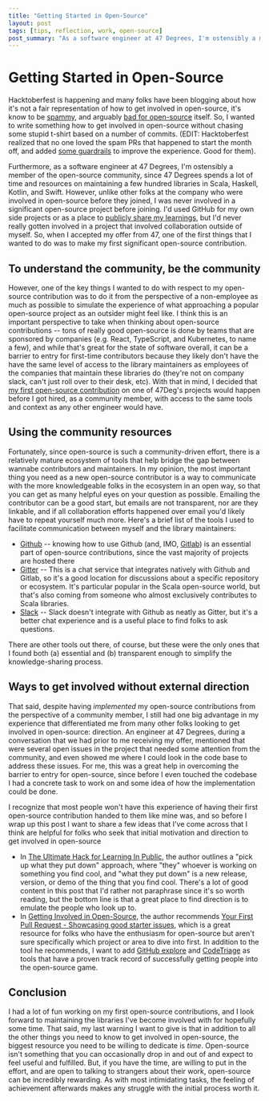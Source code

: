 ```yaml
---
title: "Getting Started in Open-Source"
layout: post
tags: [tips, reflection, work, open-source]
post_summary: "As a software engineer at 47 Degrees, I'm ostensibly a member of the open-source community, since 47 Degrees spends a lot of time and resources on maintaining a few hundred libraries in Scala, Haskell, Kotlin, and Swift.  However, unlike other folks at the company who were involved in open-source before they joined, I was never involved in a significant open-source project before joining."
---
```


# Getting Started in Open-Source

Hacktoberfest is happening and many folks have been blogging about how it's not a fair representation of how to get involved in open-source, it's know to be [spammy](https://drewdevault.com/2020/10/01/Spamtoberfest.html), and arguably [bad for open-source](https://blog.domenic.me/hacktoberfest/) itself.  So, I wanted to write something how to get involved in open-source without chasing some stupid t-shirt based on a number of commits. (EDIT: Hacktoberfest realized that no one loved the spam PRs that happened to start the month off, and added [some guardrails](https://hacktoberfest.digitalocean.com/details) to improve the experience.  Good for them).

Furthermore, as a software engineer at 47 Degrees, I'm ostensibly a member of the open-source community, since 47 Degrees spends a lot of time and resources on maintaining a few hundred libraries in Scala, Haskell, Kotlin, and Swift.  However, unlike other folks at the company who were involved in open-source before they joined, I was never involved in a significant open-source project before joining.  I'd used GitHub for my own side projects or as a place to [publicly share my learnings](https://www.swyx.io/learn-in-public/), but I'd never really gotten involved in a project that involved collaboration outside of myself.   So, when I accepted my offer from 47, one of the first things that I wanted to do was to make my first significant open-source contribution.

## To understand the community, be the community

However, one of the key things I wanted to do with respect to my open-source contribution was to do it from the perspective of a non-employee as much as possible to simulate the experience of what approaching a popular open-source project as an outsider might feel like.  I think this is an important perspective to take when thinking about open-source contributions -- tons of really good open-source is done by teams that are sponsored by companies (e.g. React, TypeScript, and Kubernetes, to name a few), and while that's great for the state of software overall, it can be a barrier to entry for first-time contributors because they likely don't have the have the same level of access to the library maintainers as employees of the companies that maintain these libraries do (they're not on company slack, can't just roll over to their desk, etc).  With that in mind, I decided that [my first open-source contribution](https://github.com/higherkindness/mu-scala-examples/pull/12) on one of 47Deg's projects would happen before I got hired, as a community member, with access to the same tools and context as any other engineer would have.  

## Using the community resources

Fortunately, since open-source is such a community-driven effort, there is a relatively mature ecosystem of tools that help bridge the gap between wannabe contributors and maintainers.  In my opinion, the most important thing you need as a new open-source contributor is a way to communicate with the more knowledgeable folks in the ecosystem in an open way, so that you can get as many helpful eyes on your question as possible.  Emailing the contributor can be a good start, but emails are not transparent, nor are they linkable, and if all collaboration efforts happened over email you'd likely have to repeat yourself much more.  Here's a brief list of the tools I used to facilitate communication between myself and the library maintainers:

* [Github](https://github.com/) -- knowing how to use Github (and, IMO, [Gitlab](https://gitlab.com/explore)) is an essential part of open-source contributions, since the vast majority of projects are hosted there
* [Gitter](https://gitter.im/) -- This is a chat service that integrates natively with Github and Gitlab, so it's a good location for discussions about a specific repository or ecosystem.  It's particular popular in the Scala open-source world, but that's also coming from someone who almost exclusively contributes to Scala libraries.
* [Slack](https://slack.com/) -- Slack doesn't integrate with Github as neatly as Gitter, but it's a better chat experience and is a useful place to find folks to ask questions.

There are other tools out there, of course, but these were the only ones that I found both (a) essential and (b) transparent enough to simplify the knowledge-sharing process.

## Ways to get involved without external direction

That said, despite having _implemented_ my open-source contributions from the perspective of a community member, I still had one big advantage in my experience that differentiated me from many other folks looking to get involved in open-source: direction.  An engineer at 47 Degrees, during a conversation that we had prior to me receiving my offer, mentioned that were several open issues in the project that needed some attention from the community, and even showed me where I could look in the code base to address these issues.  For me, this was a great help in overcoming the barrier to entry for open-source, since before I even touched the codebase I had a concrete task to work on and some idea of how the implementation could be done.  

I recognize that most people won't have this experience of having their first open-source contribution handed to them like mine was, and so before I wrap up this post I want to share a few ideas that I've come across that I think are helpful for folks who seek that initial motivation and direction to get involved in open-source

* In [The Ultimate Hack for Learning In Public](https://www.swyx.io/learn-in-public-hack/), the author outlines a "pick up what they put down" approach, where "they" whoever is working on something you find cool, and "what they put down" is a new release, version, or demo of the thing that you find cool.  There's a lot of good content in this post that I'd rather not paraphrase since it's so worth reading, but the bottom line is that a great place to find direction is to emulate the people who look up to.
* In [Getting Involved in Open-Source](https://alexeyzabelin.com/getting-involved-in-open-source/), the author recommends [Your First Pull Request - Showcasing good starter issues](https://yourfirstpr.github.io/), which is a great resource for folks who have the enthusiasm for open-source but aren't sure specifically which project or area to dive into first.  In addition to the tool he recommends, I want to add [GitHub explore](https://github.com/explore) and [CodeTriage](https://codetriage.com/) as tools that have a proven track record of successfully getting people into the open-source game.

## Conclusion

I had a lot of fun working on my first open-source contributions, and I look forward to maintaining the libraries I've become involved with for hopefully some time.  That said, my last warning I want to give is that in addition to all the other things you need to know to get involved in open-source, the biggest resource you need to be willing to dedicate is _time_.  Open-source isn't something that you can occasionally drop in and out of and expect to feel useful and fulfilled.  But, if you have the time, are willing to put in the effort, and are open to talking to strangers about their work, open-source can be incredibly rewarding.  As with most intimidating tasks, the feeling of achievement afterwards makes any struggle with the initial process worth it.
